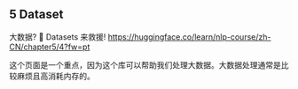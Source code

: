 ## 5 Dataset

大数据? 🤗 Datasets 来救援! https://huggingface.co/learn/nlp-course/zh-CN/chapter5/4?fw=pt

这个页面是一个重点，因为这个库可以帮助我们处理大数据。大数据处理通常是比较麻烦且高消耗内存的。

